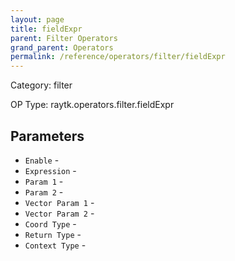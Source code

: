 ```yaml
---
layout: page
title: fieldExpr
parent: Filter Operators
grand_parent: Operators
permalink: /reference/operators/filter/fieldExpr
---
```


Category: filter

OP Type: raytk.operators.filter.fieldExpr

## Parameters

* `Enable` - 
* `Expression` - 
* `Param 1` - 
* `Param 2` - 
* `Vector Param 1` - 
* `Vector Param 2` - 
* `Coord Type` - 
* `Return Type` - 
* `Context Type` -
